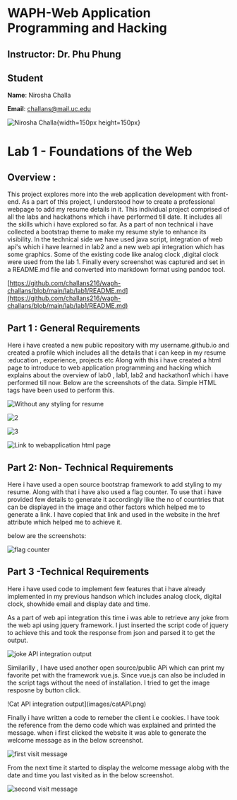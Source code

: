 # WAPH-Web Application Programming and Hacking

## Instructor: Dr. Phu Phung

## Student

**Name**: Nirosha Challa

**Email**: challans@mail.uc.edu

![Nirosha Challa](images/headshot.jpg){width=150px height=150px}

# Lab 1 - Foundations of the Web

## Overview : 
This project explores more into the web application development with front-end. As a part of this project, I understood how to create a professional webpage to add my resume details in it. This individual project comprised of all the labs and hackathons which i have performed till date. It includes all the skills which i have explored so far.
As a part of non technical i have collected a bootstrap theme to make my resume style to enhance its visibility. In the technical side we have used java script, integration of web api's which i have learned in lab2 and a new web api integration which has some graphics.
Some of the existing code like analog clock ,digital clock were used from the lab 1.
Finally every screenshot was captured and set in a README.md file and converted into markdown format using pandoc tool.

[https://github.com/challans216/waph-challans/blob/main/lab/lab1/README.md](https://github.com/challans216/waph-challans/blob/main/lab/lab1/README.md)



## Part 1 : General Requirements

Here i have created a new public repository with my username.github.io and created a profile which includes all the details that i can keep in my resume :education , experience, projects etc
Along with this i have created a html page  to introduce to web application programming and hacking which explains about the overview of lab0 , lab1, lab2 and hackathon1 which i have performed till now.
Below are the screenshots of the data.
Simple  HTML tags have been used to perform this.


![Without any styling for resume](images/1.png)

![2](images/2.png)

![3](images/4.png)

![Link to webapplication html page](images/op1.png)


## Part 2: Non- Technical Requirements
Here i have used a open source bootstrap framework to add styling to my resume. Along with that i have also used a flag counter. To use that i have provided few details to generate it accordingly like the no of countries that can be displayed in the image and other factors which helped me to generate a link. I have copied that link and used in the website in the href attribute which helped me to achieve it.

below are the screenshots:



![flag counter](images/flag_counter.png)

## Part 3 -Technical Requirements

Here i have used code to implement few features that i have already implemented in my previous handson which includes analog clock, digital clock, showhide email and display date and time.


As a part of web api integration this time i was able to retrieve any joke from the web api using jquery framework. I just inserted the script code of jquery to achieve this and took the response from json and parsed it to get the output.



![joke API integration output](images/jokeApi.png)




Similarilly , I have used another open source/public APi which can print my favorite pet with the framework vue.js. Since vue.js can also be included in the script tags without the need of installation.
I tried to get the image resposne by button click.


!Cat API integration output](images/catAPI.png)



Finally i have written a code to remeber the client i.e cookies. I have took the reference from the demo code which was explained and printed the message.
when i first clicked the website it was able to generate the welcome message as  in the below screenshot.


![first visit message](images/cookie1.png)

From the next time it started to display the welcome message alobg with the date and time you last visited as in the below screenshot.

![second visit message](images/Cookies.png)
